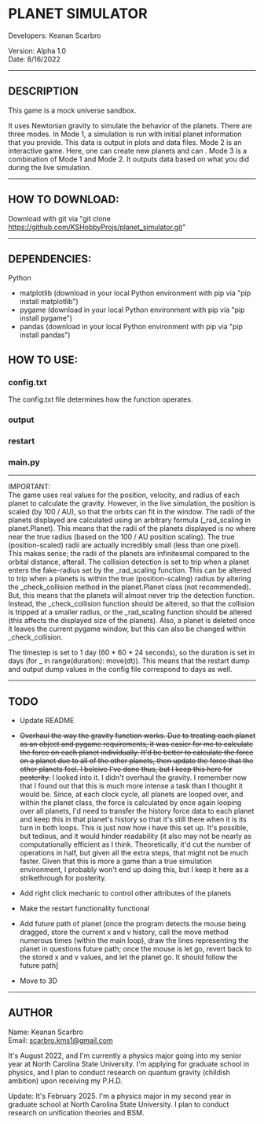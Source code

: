 # PLANET SIMULATOR

Developers: Keanan Scarbro

Version: Alpha 1.0 <br>
Date: 8/16/2022

___
## DESCRIPTION

This game is a mock universe sandbox.

It uses Newtonian gravity to simulate the behavior of the planets. There are three modes. In Mode 1, a simulation is run with initial planet information that you provide. This data is output in plots and data files. Mode 2 is an interactive game. Here, one can create new planets and can . Mode 3 is a combination of Mode 1 and Mode 2. It outputs data based on what you did during the live simulation.
___
## HOW TO DOWNLOAD:

Download with git via "git clone https://github.com/KSHobbyProjs/planet_simulator.git"

___
## DEPENDENCIES:

Python
  - matplotlib (download in your local Python environment with pip via "pip install matplotlib")
  - pygame     (download in your local Python environment with pip via "pip install pygame")
  - pandas     (download in your local Python environment with pip via "pip install pandas")

## HOW TO USE:

### config.txt
The config.txt file determines how the function operates. 

### output

### restart

### main.py



___
IMPORTANT: <br>
The game uses real values for the position, velocity, and radius of each planet to calculate the gravity. However, in the live simulation, the position is scaled (by 100 / AU), so that the orbits can fit in the window. The radii of the planets displayed are calculated using an arbitrary formula (_rad_scaling in planet.Planet). This means that the radii of the planets displayed is no where near the true radius (based on the 100 / AU position scaling). The true (position-scaled) radii are actually incredibly small (less than one pixel). This makes sense; the radii of the planets are infinitesmal compared to the orbital distance, afterall. The collision detection is set to trip when a planet enters the fake-radius set by the _rad_scaling function. This can be altered to trip when a planets is within the true (position-scaling) radius by altering the _check_collision method in the planet.Planet class (not recommended). But, this means that the planets will almost never trip the detection function. Instead, the _check_collision function should be altered, so that the collision is tripped at a smaller radius, or the _rad_scaling function should be altered (this affects the displayed size of the planets). Also, a planet is deleted once it leaves the current pygame window, but this can also be changed within _check_collision.

The timestep is set to 1 day (60 * 60 * 24 seconds), so the duration is set in days (for _ in range(duration): move(dt)). This means that the restart dump and output dump values in the config file correspond to days as well.
___

## TODO
- Update README
- ~~Overhaul the way the gravity function works. Due to treating each planet as an object and pygame requirements, it was easier for me to calculate the force on each planet individually. It'd be better to calculate the force on a planet due to all of the other planets, then update the force that the other planets feel. I beleive I've done thus, but I keep this here for posterity.~~ I looked into it. I didn't overhaul the gravity. I remember now that I found out that this is much more intense a task than I thought it would be. Since, at each clock cycle, all planets are looped over, and within the planet class, the force is calculated by once again looping over all planets, I'd need to transfer the history force data to each planet and keep this in that planet's history so that it's still there when it is its turn in both loops. This is just now how i have this set up. It's possible, but tedious, and it would hinder readability (it also may not be nearly as computationally efficient as I think. Theoretically, it'd cut the number of operations in half, but given all the extra steps, that might not be much faster. Given that this is more a game than a true simulation environment, I probably won't end up doing this, but I keep it here as a strikethrough for posterity.
- Add right click mechanic to control other attributes of the planets
- Make the restart functionality functional

- Add future path of planet [once the program detects the mouse being dragged, store the current x and v history, call the move method numerous times (within the main loop), draw the lines representing the planet in questions future path; once the mouse is let go, revert back to the stored x and v values, and let the planet go. It should follow the future path]

- Move to 3D
___

## AUTHOR
Name: Keanan Scarbro <br>
Email: scarbro.kms1@gmail.com

It's August 2022, and I'm currently a physics major going into my senior year at North Carolina State University. I'm applying for graduate school in physics, and I plan to conduct research on quantum gravity (childish ambition) 
upon receiving my P.H.D.

Update: It's February 2025. I'm a physics major in my second year in graduate school at North Carolina State University. I plan to conduct research on unification theories and BSM.
